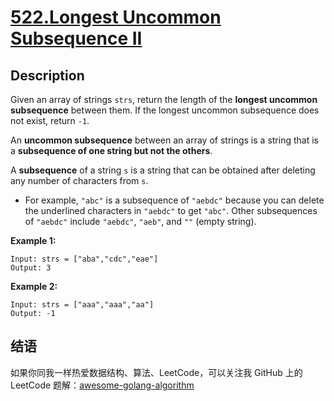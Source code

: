 # [522.Longest Uncommon Subsequence II][title]

## Description
Given an array of strings `strs`, return the length of the **longest uncommon subsequence** between them. If the longest uncommon subsequence does not exist, return `-1`.

An **uncommon subsequence** between an array of strings is a string that is a **subsequence of one string but not the others**.

A **subsequence** of a string `s` is a string that can be obtained after deleting any number of characters from `s`.

- For example, `"abc"` is a subsequence of `"aebdc"` because you can delete the underlined characters in `"aebdc"` to get `"abc"`. Other subsequences of `"aebdc"` include `"aebdc"`, `"aeb"`, and `""` (empty string).

**Example 1:**

```
Input: strs = ["aba","cdc","eae"]
Output: 3
```

**Example 2:**

```
Input: strs = ["aaa","aaa","aa"]
Output: -1
```

## 结语

如果你同我一样热爱数据结构、算法、LeetCode，可以关注我 GitHub 上的 LeetCode 题解：[awesome-golang-algorithm][me]

[title]: https://leetcode.com/problems/longest-uncommon-subsequence-ii/
[me]: https://github.com/kylesliu/awesome-golang-algorithm
